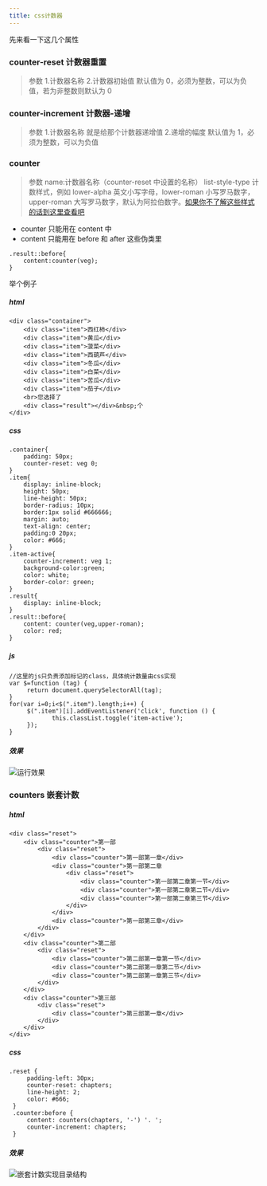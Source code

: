 ```yaml
---
title: css计数器
---
```


先来看一下这几个属性

### counter-reset 计数器重置

> 参数 1.计数器名称 2.计数器初始值
> 默认值为 0，必须为整数，可以为负值，若为非整数则默认为 0

### counter-increment 计数器-递增

> 参数 1.计数器名称
> 就是给那个计数器递增值 2.递增的幅度
> 默认值为 1，必须为整数，可以为负值

### counter

> 参数
> name:计数器名称（counter-reset 中设置的名称）
> list-style-type 计数样式，例如 lower-alpha 英文小写字母，lower-roman 小写罗马数字，upper-roman 大写罗马数字，默认为阿拉伯数字。[如果你不了解这些样式的话到这里查看吧](https://www.w3cschool.cn/cssref/pr-list-style-type.html)

-   counter 只能用在 content 中
-   content 只能用在 before 和 after 这些伪类里

```
.result::before{
    content:counter(veg);
}
```

举个例子

##### html

```
<div class="container">
    <div class="item">西红柿</div>
    <div class="item">黄瓜</div>
    <div class="item">菠菜</div>
    <div class="item">西葫芦</div>
    <div class="item">冬瓜</div>
    <div class="item">白菜</div>
    <div class="item">苦瓜</div>
    <div class="item">茄子</div>
    <br>您选择了
    <div class="result"></div>&nbsp;个
</div>

```

##### css

```
.container{
    padding: 50px;
    counter-reset: veg 0;
}
.item{
    display: inline-block;
    height: 50px;
    line-height: 50px;
    border-radius: 10px;
    border:1px solid #666666;
    margin: auto;
    text-align: center;
    padding:0 20px;
    color: #666;
}
.item-active{
    counter-increment: veg 1;
    background-color:green;
    color: white;
    border-color: green;
}
.result{
    display: inline-block;
}
.result::before{
    content: counter(veg,upper-roman);
    color: red;
}
```

##### js

```
//这里的js只负责添加标记的class，具体统计数量由css实现
var $=function (tag) {
     return document.querySelectorAll(tag);
}
for(var i=0;i<$(".item").length;i++) {
     $(".item")[i].addEventListener('click', function () {
            this.classList.toggle('item-active');
     });
}
```

##### 效果

![运行效果](https://upload-images.jianshu.io/upload_images/9260635-95b8fc2f0a6ead4f.png?imageMogr2/auto-orient/strip%7CimageView2/2/w/1240)

### counters 嵌套计数

##### html

```
<div class="reset">
    <div class="counter">第一部
        <div class="reset">
            <div class="counter">第一部第一章</div>
            <div class="counter">第一部第二章
                <div class="reset">
                    <div class="counter">第一部第二章第一节</div>
                    <div class="counter">第一部第二章第二节</div>
                    <div class="counter">第一部第二章第三节</div>
                </div>
            </div>
            <div class="counter">第一部第三章</div>
        </div>
    </div>
    <div class="counter">第二部
        <div class="reset">
            <div class="counter">第二部第一章第一节</div>
            <div class="counter">第二部第一章第二节</div>
            <div class="counter">第二部第一章第三节</div>
        </div>
    </div>
    <div class="counter">第三部
        <div class="reset">
            <div class="counter">第三部第一章</div>
        </div>
    </div>
</div>
```

##### css

```
.reset {
     padding-left: 30px;
     counter-reset: chapters;
     line-height: 2;
     color: #666;
 }
 .counter:before {
     content: counters(chapters, '-') '. ';
     counter-increment: chapters;
 }
```

##### 效果

![嵌套计数实现目录结构](https://upload-images.jianshu.io/upload_images/9260635-38ac80a77a8c82fa.png?imageMogr2/auto-orient/strip%7CimageView2/2/w/1240)
